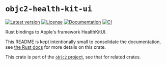 # `objc2-health-kit-ui`

[![Latest version](https://badgen.net/crates/v/objc2-health-kit-ui)](https://crates.io/crates/objc2-health-kit-ui)
[![License](https://badgen.net/badge/license/MIT/blue)](../LICENSE.txt)
[![Documentation](https://docs.rs/objc2-health-kit-ui/badge.svg)](https://docs.rs/objc2-health-kit-ui/)
[![CI](https://github.com/madsmtm/objc2/actions/workflows/ci.yml/badge.svg)](https://github.com/madsmtm/objc2/actions/workflows/ci.yml)

Rust bindings to Apple's framework HealthKitUI.

This README is kept intentionally small to consolidate the documentation, see
[the Rust docs](https://docs.rs/objc2-health-kit-ui/) for more details on this crate.

This crate is part of the [`objc2` project](https://github.com/madsmtm/objc2),
see that for related crates.
